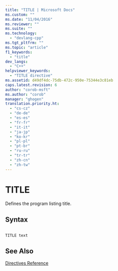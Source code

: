 ```yaml
---
title: "TITLE | Microsoft Docs"
ms.custom: ""
ms.date: "11/04/2016"
ms.reviewer: ""
ms.suite: ""
ms.technology: 
  - "devlang-cpp"
ms.tgt_pltfrm: ""
ms.topic: "article"
f1_keywords: 
  - "title"
dev_langs: 
  - "C++"
helpviewer_keywords: 
  - "TITLE directive"
ms.assetid: d49df4dc-75db-472c-950e-75344e3c81eb
caps.latest.revision: 6
author: "corob-msft"
ms.author: "corob"
manager: "ghogen"
translation.priority.ht: 
  - "cs-cz"
  - "de-de"
  - "es-es"
  - "fr-fr"
  - "it-it"
  - "ja-jp"
  - "ko-kr"
  - "pl-pl"
  - "pt-br"
  - "ru-ru"
  - "tr-tr"
  - "zh-cn"
  - "zh-tw"
---
```

# TITLE
Defines the program listing title.  
  
## Syntax  
  
```  
  
TITLE text  
```  
  
## See Also  
 [Directives Reference](../../assembler/masm/directives-reference.md)